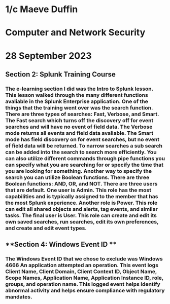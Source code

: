 # 1/c Maeve Duffin 
# Computer and Network Security 
# 28 September 2023

## **Section 2: Splunk Training Course** 
### The e-learning section I did was the Intro to Splunk lesson. This lesson walked through the many different functions avaliable in the Splunk Enterprise application. One of the things that the training went over was the search function. There are three types of searches: Fast, Verbose, and Smart. The Fast search which turns off the discovery off for event searches and will have no event of field data. The Verbose mode returns all events and field data avaliable. The Smart mode has field discovery on for event searches, but no event of field data will be returned. To narrow searches a sub search can be added into the search to search more efficiently. You can also utilize different commands through pipe functions you can specify what you are searching for or specify the time that you are looking for something. Another way to specify the search you can utilize Boolean functions. There are three Boolean functions: AND, OR, and NOT. There are three users that are default. One user is Admin. This role has the most capabilities and is typically assigned to the member that has the most Splunk experience. Another role is Power. This role can edit all shared objects and alerts, tag events, and similar tasks. The final user is User. This role can create and edit its own saved searches, run searches, edit its own preferences, and create and edit event types.

## **Section 4: Windows Event ID ** 
### The Windows Event ID that we chose to exclude was Windows 4666 An application attempted an operation. This event logs Client Name, Client Domain, Client Context ID, Object Name, Scope Names, Application Name, Application Instance ID, role, groups, and operation name. This logged event helps identify abnormal activity and helps ensure compliance with regulatory mandates.  

